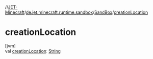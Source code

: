 //[JET-Minecraft](../../../index.md)/[de.jet.minecraft.runtime.sandbox](../index.md)/[SandBox](index.md)/[creationLocation](creation-location.md)

# creationLocation

[jvm]\
val [creationLocation](creation-location.md): [String](https://kotlinlang.org/api/latest/jvm/stdlib/kotlin/-string/index.html)
